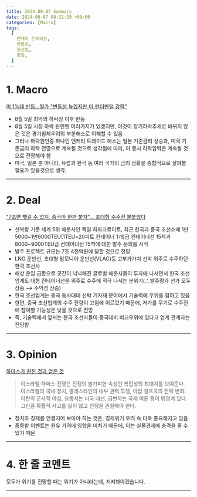 ```yaml
---
title: 2024.08.07 Summary
date: 2024-08-07 08:32:29 +09:00
categories: [Macro]
tags:
  [
    앤캐리 트레이드,
    변동성,
    조선업,
    중동,
  ]
---
```


# 1. Macro

[미 1%대 반등...월가 "변동성 높겠지만 미 펀더멘털 강력"](https://www.mk.co.kr/news/stock/11086687)

- 8월 5일 최악의 하락장 이후 반등
- 8월 5일 시장 하락 원인엔 여러가지가 있겠지만, 이것이 장기하락추세로 바뀌지 않은 것은 경기침체우려의 부분해소로 이해할 수 있음
- 그러나 하락원인중 하나인 엔캐리 트레이드 해소는 일본 기준금리 상승과, 미국 기준금리 하락 전망으로 계속될 것으로 생각됨에 따라, 미 증시 하락압력은 계속될 것으로 전망해야 함
- 미국, 일본 뿐 아니라, 유럽과 한국 등 여러 국가의 금리 상황을 종합적으로 살펴볼 필요가 있을것으로 생각.



---



# 2. Deal

["7조면 뺏길 수 없지, 중국아 한판 붙자"... 초대형 수주전 불붙었다](https://www.mk.co.kr/news/business/11086714)

- 선복량 기준 세계 5위 해운사인 독일 하파크로이트, 최근 한국과 중국 조선소에 1만5000~1만6000TEU(1TEU=20피트 컨테이너 1개)급 컨테이너선 15척과 8000~9000TEU급 컨테이너선 15척에 대한 발주 문의를 시작
- 발주 프로젝트 규모는 7조 4천억원에 달할 것으로 전망
- LNG 운반선, 초대형 암모니아 운반선(VLAC)등 고부가가치 선박 위주로 수주하던 한국 조선사
- 해상 운임 급등으로 곳간이 넉넉해진 글로벌 해운사들이 투자에 나서면서 한국 조선업계도 대형 컨테이너선을 위주로 수주에 적극 나서는 분위기(∴발주량과 선가 모두 상승 ⟶ 수익성 상승)
- 한국 조선업계는 중국 동사대비 선박 기자재 분야에서 기술력에 우위를 점하고 있음
- 한편, 중국 조선업계의 수주 잔량이 고점에 이르렀기 때문에, 저가를 무기로 수주전에 참여할 가능성은 낮을 것으로 전망
- 즉, 기술력에서 앞서는 한국 조선사들이 중국대비 비교우위에 있다고 업계 관계자는 전망함



---


# 3. Opinion

[하마스가 원한 것과 얻은 것](https://www.mk.co.kr/news/contributors/11086496)


> 이스라엘·하마스 전쟁은 전쟁의 불가피한 속성인 복잡성의 최대치를 보여준다. 이스라엘의 국내 정치, 팔레스타인의 내부 권력 투쟁, 아랍 걸프국의 전략 변화, 이란의 군사적 야심, 요동치는 미국 대선, 급변하는 국제 여론 등이 뒤엉켜 있다. 그만큼 확률적 사고를 잃지 않고 전쟁을 관찰해야 한다.

- 정치와 경제를 연결지어 보아야 하는 것은, 경제위기 우려 속 더욱 중요해지고 있음
- 중동발 이벤트는 원유 가격에 영향을 미치기 때문에, 이는 실물경제에 충격을 줄 수 있기 때문




---

# 4. 한 줄 코멘트
모두가 위기를 전망할 때는 위기가 아니라는데, 지켜봐야겠습니다.


---